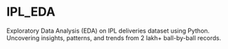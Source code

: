 # IPL_EDA

Exploratory Data Analysis (EDA) on IPL deliveries dataset using Python.  
Uncovering insights, patterns, and trends from 2 lakh+ ball-by-ball records.
